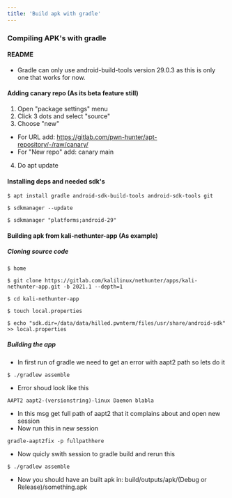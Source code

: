```yaml
---
title: 'Build apk with gradle'
---
```


### Compiling APK's with gradle

#### README
* Gradle can only use android-build-tools version 29.0.3 as this is only one that works for now.

#### Adding canary repo (As its beta feature still)
1. Open "package settings" menu
2. Click 3 dots and select "source"
3. Choose "new"
* For URL add: https://gitlab.com/pwn-hunter/apt-repository/-/raw/canary/
* For "New repo" add: canary main
4. Do apt update

#### Installing deps and needed sdk's
```
$ apt install gradle android-sdk-build-tools android-sdk-tools git

$ sdkmanager --update

$ sdkmanager "platforms;android-29"
```

#### Building apk from kali-nethunter-app (As example)
##### Cloning source code
```
$ home

$ git clone https://gitlab.com/kalilinux/nethunter/apps/kali-nethunter-app.git -b 2021.1 --depth=1

$ cd kali-nethunter-app

$ touch local.properties

$ echo "sdk.dir=/data/data/hilled.pwnterm/files/usr/share/android-sdk" >> local.properties
```
##### Building the app
* In first run of gradle we need to get an error with aapt2 path so lets do it
```
$ ./gradlew assemble
```
* Error shoud look like this
```
AAPT2 aapt2-(versionstring)-linux Daemon blabla
```
* In this msg get full path of aapt2 that it complains about and open new session
* Now run this in new session
```
gradle-aapt2fix -p fullpathhere
```
* Now quicly swith session to gradle build and rerun this
```
$ ./gradlew assemble
```
* Now you should have an built apk in: build/outputs/apk/(Debug or Release)/something.apk